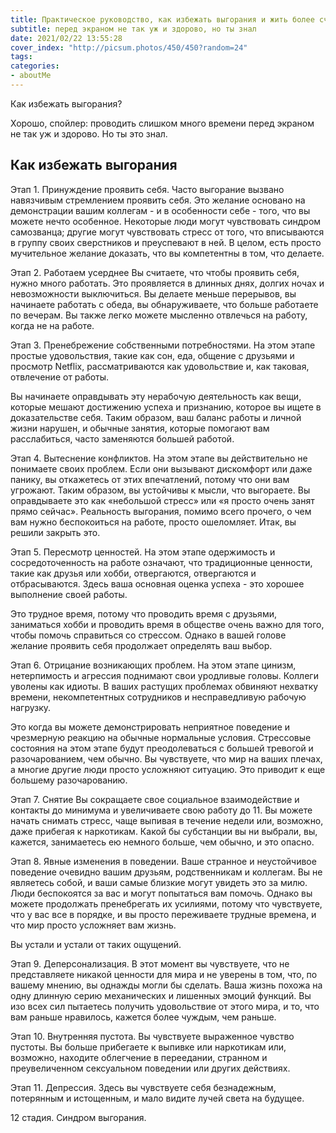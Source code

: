 ```yaml
---
title: Практическое руководство, как избежать выгорания и жить более счастливой жизнью
subtitle: перед экраном не так уж и здорово, но ты знал
date: 2021/02/22 13:55:28
cover_index: "http://picsum.photos/450/450?random=24"
tags:
categories:
- aboutMe
---
```


Как избежать выгорания?

Хорошо, спойлер: проводить слишком много времени перед экраном не так уж и здорово. Но ты это знал.



## Как избежать выгорания

Этап 1. Принуждение проявить себя.
Часто выгорание вызвано навязчивым стремлением проявить себя. Это желание основано на демонстрации вашим коллегам - и в особенности себе - того, что вы можете нечто особенное. Некоторые люди могут чувствовать синдром самозванца; другие могут чувствовать стресс от того, что вписываются в группу своих сверстников и преуспевают в ней. В целом, есть просто мучительное желание доказать, что вы компетентны в том, что делаете.

Этап 2. Работаем усерднее
Вы считаете, что чтобы проявить себя, нужно много работать. Это проявляется в длинных днях, долгих ночах и невозможности выключиться. Вы делаете меньше перерывов, вы начинаете работать с обеда, вы обнаруживаете, что больше работаете по вечерам. Вы также легко можете мысленно отвлечься на работу, когда не на работе.

Этап 3. Пренебрежение собственными потребностями.
На этом этапе простые удовольствия, такие как сон, еда, общение с друзьями и просмотр Netflix, рассматриваются как удовольствие и, как таковая, отвлечение от работы.

Вы начинаете оправдывать эту нерабочую деятельность как вещи, которые мешают достижению успеха и признанию, которое вы ищете в доказательстве себя. Таким образом, ваш баланс работы и личной жизни нарушен, и обычные занятия, которые помогают вам расслабиться, часто заменяются большей работой.

Этап 4. Вытеснение конфликтов.
На этом этапе вы действительно не понимаете своих проблем. Если они вызывают дискомфорт или даже панику, вы откажетесь от этих впечатлений, потому что они вам угрожают. Таким образом, вы устойчивы к мысли, что выгораете. Вы оправдываете это как «небольшой стресс» или «я просто очень занят прямо сейчас». Реальность выгорания, помимо всего прочего, о чем вам нужно беспокоиться на работе, просто ошеломляет. Итак, вы решили закрыть это.

Этап 5. Пересмотр ценностей.
На этом этапе одержимость и сосредоточенность на работе означают, что традиционные ценности, такие как друзья или хобби, отвергаются, отвергаются и отбрасываются. Здесь ваша основная оценка успеха - это хорошее выполнение своей работы.

Это трудное время, потому что проводить время с друзьями, заниматься хобби и проводить время в обществе очень важно для того, чтобы помочь справиться со стрессом. Однако в вашей голове желание проявить себя продолжает определять ваш выбор.

Этап 6. Отрицание возникающих проблем.
На этом этапе цинизм, нетерпимость и агрессия поднимают свои уродливые головы. Коллеги уволены как идиоты. В ваших растущих проблемах обвиняют нехватку времени, некомпетентных сотрудников и несправедливую рабочую нагрузку.

Это когда вы можете демонстрировать неприятное поведение и чрезмерную реакцию на обычные нормальные условия. Стрессовые состояния на этом этапе будут преодолеваться с большей тревогой и разочарованием, чем обычно. Вы чувствуете, что мир на ваших плечах, а многие другие люди просто усложняют ситуацию. Это приводит к еще большему разочарованию.

Этап 7. Снятие
Вы сокращаете свое социальное взаимодействие и контакты до минимума и увеличиваете свою работу до 11. Вы можете начать снимать стресс, чаще выпивая в течение недели или, возможно, даже прибегая к наркотикам. Какой бы субстанции вы ни выбрали, вы, кажется, занимаетесь ею немного больше, чем обычно, и это опасно.

Этап 8. Явные изменения в поведении.
Ваше странное и неустойчивое поведение очевидно вашим друзьям, родственникам и коллегам. Вы не являетесь собой, и ваши самые близкие могут увидеть это за милю. Люди беспокоятся за вас и могут попытаться вам помочь. Однако вы можете продолжать пренебрегать их усилиями, потому что чувствуете, что у вас все в порядке, и вы просто переживаете трудные времена, и что мир просто усложняет вам жизнь.

Вы устали и устали от таких ощущений.

Этап 9. Деперсонализация.
В этот момент вы чувствуете, что не представляете никакой ценности для мира и не уверены в том, что, по вашему мнению, вы однажды могли бы сделать. Ваша жизнь похожа на одну длинную серию механических и лишенных эмоций функций. Вы изо всех сил пытаетесь получить удовольствие от этого мира, и то, что вам раньше нравилось, кажется более чуждым, чем раньше.

Этап 10. Внутренняя пустота.
Вы чувствуете выраженное чувство пустоты. Вы больше прибегаете к выпивке или наркотикам или, возможно, находите облегчение в переедании, странном и преувеличенном сексуальном поведении или других действиях.

Этап 11. Депрессия.
Здесь вы чувствуете себя безнадежным, потерянным и истощенным, и мало видите лучей света на будущее.

12 стадия. Синдром выгорания.
